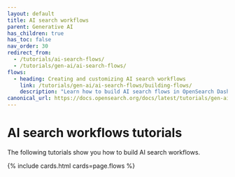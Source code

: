 ```yaml
---
layout: default
title: AI search workflows
parent: Generative AI
has_children: true
has_toc: false
nav_order: 30
redirect_from:
  - /tutorials/ai-search-flows/
  - /tutorials/gen-ai/ai-search-flows/
flows:
  - heading: Creating and customizing AI search workflows
    link: /tutorials/gen-ai/ai-search-flows/building-flows/
    description: "Learn how to build AI search flows in OpenSearch Dashboards"   
canonical_url: https://docs.opensearch.org/docs/latest/tutorials/gen-ai/ai-search-flows/index/
---
```


# AI search workflows tutorials

The following tutorials show you how to build AI search workflows.

{% include cards.html cards=page.flows %}